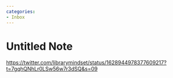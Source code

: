 ```yaml
---
categories:
- Inbox
---
```

# Untitled Note

https://twitter.com/librarymindset/status/1628944978377609217?t=7gqhQNhLr0LSw56w7r3dSQ&s=09